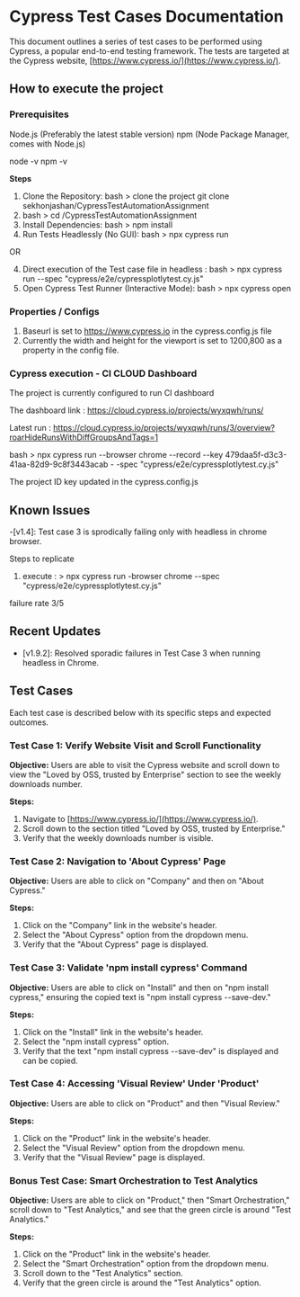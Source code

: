# Cypress Test Cases Documentation

This document outlines a series of test cases to be performed using Cypress, a popular end-to-end testing framework. The tests are targeted at the Cypress website, [https://www.cypress.io/](https://www.cypress.io/).

## How to execute the project 

### Prerequisites
Node.js (Preferably the latest stable version)
npm (Node Package Manager, comes with Node.js)

node -v
npm -v


**Steps**
1. Clone the Repository: bash > clone the project git clone sekhonjashan/CypressTestAutomationAssignment
2. bash > cd /CypressTestAutomationAssignment
3. Install Dependencies: bash > npm install
4. Run Tests Headlessly (No GUI): bash > npx cypress run

OR 

4. Direct execution of the Test case file in headless : bash > npx cypress run --spec "cypress/e2e/cypressplotlytest.cy.js"
5. Open Cypress Test Runner (Interactive Mode): bash > npx cypress open


### Properties / Configs

1. Baseurl is set to https://www.cypress.io in the cypress.config.js file
2. Currently the width and height for the viewport is set to 1200,800 as a property in the config file.

### Cypress execution - CI CLOUD Dashboard

The project is currently configured to run CI dashboard 

The dashboard link : https://cloud.cypress.io/projects/wyxqwh/runs/

Latest run : https://cloud.cypress.io/projects/wyxqwh/runs/3/overview?roarHideRunsWithDiffGroupsAndTags=1

bash > npx cypress run --browser chrome --record --key 479daa5f-d3c3-41aa-82d9-9c8f3443acab -
-spec "cypress/e2e/cypressplotlytest.cy.js"

The project ID key updated in the cypress.config.js


## Known Issues

-[v1.4]: Test case 3 is sprodically failing only with headless in chrome browser.

Steps to replicate 

1. execute : > npx cypress run -browser chrome --spec "cypress/e2e/cypressplotlytest.cy.js"

failure rate 3/5

## Recent Updates

- [v1.9.2]: Resolved sporadic failures in Test Case 3 when running headless in Chrome.

## Test Cases

Each test case is described below with its specific steps and expected outcomes.

### Test Case 1: Verify Website Visit and Scroll Functionality

**Objective:** Users are able to visit the Cypress website and scroll down to view the "Loved by OSS, trusted by Enterprise" section to see the weekly downloads number.

**Steps:**
1. Navigate to [https://www.cypress.io/](https://www.cypress.io/).
2. Scroll down to the section titled "Loved by OSS, trusted by Enterprise."
3. Verify that the weekly downloads number is visible.

### Test Case 2: Navigation to 'About Cypress' Page

**Objective:** Users are able to click on "Company" and then on "About Cypress."

**Steps:**
1. Click on the "Company" link in the website's header.
2. Select the "About Cypress" option from the dropdown menu.
3. Verify that the "About Cypress" page is displayed.

### Test Case 3: Validate 'npm install cypress' Command

**Objective:** Users are able to click on "Install" and then on "npm install cypress," ensuring the copied text is "npm install cypress --save-dev."

**Steps:**
1. Click on the "Install" link in the website's header.
2. Select the "npm install cypress" option.
3. Verify that the text "npm install cypress --save-dev" is displayed and can be copied.

### Test Case 4: Accessing 'Visual Review' Under 'Product'

**Objective:** Users are able to click on "Product" and then "Visual Review."

**Steps:**
1. Click on the "Product" link in the website's header.
2. Select the "Visual Review" option from the dropdown menu.
3. Verify that the "Visual Review" page is displayed.

### Bonus Test Case: Smart Orchestration to Test Analytics

**Objective:** Users are able to click on "Product," then "Smart Orchestration," scroll down to "Test Analytics," and see that the green circle is around "Test Analytics."

**Steps:**
1. Click on the "Product" link in the website's header.
2. Select the "Smart Orchestration" option from the dropdown menu.
3. Scroll down to the "Test Analytics" section.
4. Verify that the green circle is around the "Test Analytics" option.
